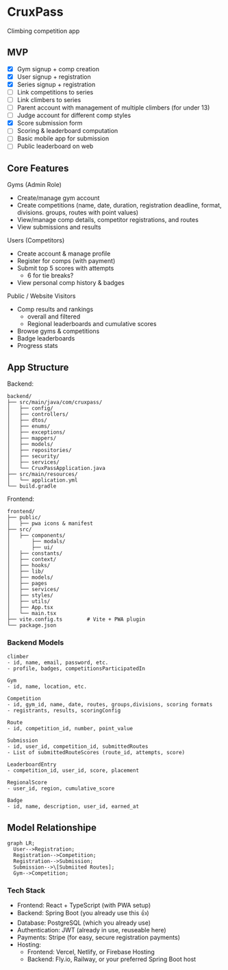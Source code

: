 # CruxPass
Climbing competition app

## MVP
- [x] Gym signup + comp creation
- [x] User signup + registration
- [x] Series signup + registration
 - [ ] Link competitions to series
 - [ ] Link climbers to series
- [ ] Parent account with management of multiple climbers (for under 13)
- [ ] Judge account for different comp styles
- [x] Score submission form
- [ ] Scoring & leaderboard computation
- [ ] Basic mobile app for submission
- [ ] Public leaderboard on web
 
## Core Features
Gyms (Admin Role)
- Create/manage gym account
- Create competitions (name, date, duration, registration deadline, format, divisions. groups, routes with point values)
- View/manage comp details, competitor registrations, and routes
- View submissions and results

Users (Competitors)
- Create account & manage profile
- Register for comps (with payment)
- Submit top 5 scores with attempts
  - 6 for tie breaks?
- View personal comp history & badges

Public / Website Visitors
- Comp results and rankings
  - overall and filtered
  - Regional leaderboards and cumulative scores
- Browse gyms & competitions
- Badge leaderboards
- Progress stats

## App Structure
Backend:
```
backend/
├── src/main/java/com/cruxpass/
│   ├── config/
│   ├── controllers/
│   ├── dtos/
│   ├── enums/
│   ├── exceptions/
│   ├── mappers/
│   ├── models/
│   ├── repositories/
│   ├── security/
│   ├── services/
│   └── CruxPassApplication.java
├── src/main/resources/
│   └── application.yml
└── build.gradle
```
Frontend:
```
frontend/
├── public/
│   ├── pwa icons & manifest
├── src/
│   ├── components/ 
│       ├── modals/
│       ├── ui/
│   ├── constants/
│   ├── context/
│   ├── hooks/
│   ├── lib/
│   ├── models/
│   ├── pages
│   ├── services/
│   ├── styles/
│   ├── utils/
│   ├── App.tsx
│   └── main.tsx
├── vite.config.ts        # Vite + PWA plugin
└── package.json
```
### Backend Models
```
climber
- id, name, email, password, etc.
- profile, badges, competitionsParticipatedIn

Gym
- id, name, location, etc.

Competition
- id, gym_id, name, date, routes, groups,divisions, scoring formats
- registrants, results, scoringConfig

Route
- id, competition_id, number, point_value

Submission
- id, user_id, competition_id, submittedRoutes
- List of submittedRouteScores (route_id, attempts, score)

LeaderboardEntry
- competition_id, user_id, score, placement

RegionalScore
- user_id, region, cumulative_score

Badge
- id, name, description, user_id, earned_at
```
## Model Relationshipe
``` mermaid
graph LR;
  User-->Registration;
  Registration-->Competition;
  Registration-->Submission;
  Submission-->\[Submiited Routes];
  Gym-->Competition;
```
### Tech Stack
- Frontend: React + TypeScript (with PWA setup)
- Backend: Spring Boot (you already use this 👍)
- Database: PostgreSQL (which you already use)
- Authentication: JWT (already in use, reuseable here)
- Payments: Stripe (for easy, secure registration payments)
- Hosting:
  - Frontend: Vercel, Netlify, or Firebase Hosting
  - Backend: Fly.io, Railway, or your preferred Spring Boot host

